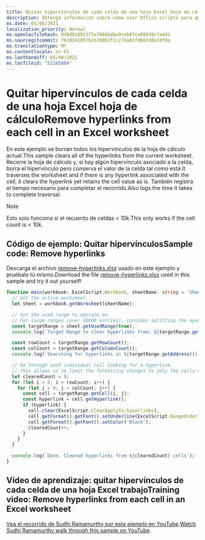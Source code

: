 ```yaml
---
title: Quitar hipervínculos de cada celda de una hoja Excel hoja de cálculo
description: Obtenga información sobre cómo usar Office scripts para quitar hipervínculos de cada celda de una hoja Excel trabajo.
ms.date: 05/06/2021
localization_priority: Normal
ms.openlocfilehash: 048d01691377a7086bdba9ceb87ca98839cfa4d1
ms.sourcegitcommit: 763d341857bcb209b2f2c278a82fdb63d0e18f0a
ms.translationtype: MT
ms.contentlocale: es-ES
ms.lasthandoff: 05/08/2021
ms.locfileid: "52285804"
---
```

# <a name="remove-hyperlinks-from-each-cell-in-an-excel-worksheet"></a><span data-ttu-id="8b241-103">Quitar hipervínculos de cada celda de una hoja Excel hoja de cálculo</span><span class="sxs-lookup"><span data-stu-id="8b241-103">Remove hyperlinks from each cell in an Excel worksheet</span></span>

 <span data-ttu-id="8b241-104">En este ejemplo se borran todos los hipervínculos de la hoja de cálculo actual.</span><span class="sxs-lookup"><span data-stu-id="8b241-104">This sample clears all of the hyperlinks from the current worksheet.</span></span> <span data-ttu-id="8b241-105">Recorre la hoja de cálculo y, si hay algún hipervínculo asociado a la celda, borra el hipervínculo pero conserva el valor de la celda tal como está.</span><span class="sxs-lookup"><span data-stu-id="8b241-105">It traverses the worksheet and if there is any hyperlink associated with the cell, it clears the hyperlink yet retains the cell value as is.</span></span> <span data-ttu-id="8b241-106">También registra el tiempo necesario para completar el recorrido.</span><span class="sxs-lookup"><span data-stu-id="8b241-106">Also logs the time it takes to complete traversal.</span></span>

> [!NOTE]
> <span data-ttu-id="8b241-107">Esto solo funciona si el recuento de celdas < 10k.</span><span class="sxs-lookup"><span data-stu-id="8b241-107">This only works if the cell count is < 10k.</span></span>

## <a name="sample-code-remove-hyperlinks"></a><span data-ttu-id="8b241-108">Código de ejemplo: Quitar hipervínculos</span><span class="sxs-lookup"><span data-stu-id="8b241-108">Sample code: Remove hyperlinks</span></span>

<span data-ttu-id="8b241-109">Descarga el archivo <a href="remove-hyperlinks.xlsx">remove-hyperlinks.xlsx</a> usado en este ejemplo y pruébalo tú mismo.</span><span class="sxs-lookup"><span data-stu-id="8b241-109">Download the file <a href="remove-hyperlinks.xlsx">remove-hyperlinks.xlsx</a> used in this sample and try it out yourself!</span></span>

```TypeScript
function main(workbook: ExcelScript.Workbook, sheetName: string = 'Sheet1') {
  // Get the active worksheet. 
  let sheet = workbook.getWorksheet(sheetName);

  // Get the used range to operate on.
  // For large ranges (over 10000 entries), consider splitting the operation into batches for performance.
  const targetRange = sheet.getUsedRange(true);
  console.log(`Target Range to clear hyperlinks from: ${targetRange.getAddress()}`);

  const rowCount = targetRange.getRowCount();
  const colCount = targetRange.getColumnCount();
  console.log(`Searching for hyperlinks in ${targetRange.getAddress()} which contains ${(rowCount * colCount)} cells`);

  // Go through each individual cell looking for a hyperlink. 
  // This allows us to limit the formatting changes to only the cells with hyperlink formatting.
  let clearedCount = 0;
  for (let i = 0; i < rowCount; i++) {
    for (let j = 0; j < colCount; j++) {
      const cell = targetRange.getCell(i, j);
      const hyperlink = cell.getHyperlink();
      if (hyperlink) {
        cell.clear(ExcelScript.ClearApplyTo.hyperlinks);
        cell.getFormat().getFont().setUnderline(ExcelScript.RangeUnderlineStyle.none);
        cell.getFormat().getFont().setColor('Black');
        clearedCount++;
      }
    }
  }

  console.log(`Done. Cleared hyperlinks from ${clearedCount} cells`);
}
```

## <a name="training-video-remove-hyperlinks-from-each-cell-in-an-excel-worksheet"></a><span data-ttu-id="8b241-110">Vídeo de aprendizaje: quitar hipervínculos de cada celda de una hoja Excel trabajo</span><span class="sxs-lookup"><span data-stu-id="8b241-110">Training video: Remove hyperlinks from each cell in an Excel worksheet</span></span>

<span data-ttu-id="8b241-111">[Vea el recorrido de Sudhi Ramamurthy por este ejemplo en YouTube](https://youtu.be/v20fdinxpHU).</span><span class="sxs-lookup"><span data-stu-id="8b241-111">[Watch Sudhi Ramamurthy walk through this sample on YouTube](https://youtu.be/v20fdinxpHU).</span></span>
